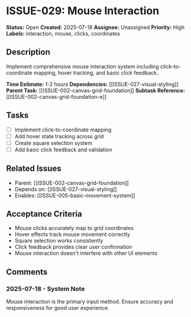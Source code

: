 # ISSUE-029: Mouse Interaction

**Status:** Open
**Created:** 2025-07-18
**Assignee:** Unassigned
**Priority:** High
**Labels:** interaction, mouse, clicks, coordinates

## Description

Implement comprehensive mouse interaction system including click-to-coordinate mapping, hover tracking, and basic click feedback.

**Time Estimate:** 1-2 hours
**Dependencies:** [[ISSUE-027-visual-styling]]
**Parent Task:** [[ISSUE-002-canvas-grid-foundation]]
**Subtask Reference:** [[ISSUE-002-canvas-grid-foundation-e]]

## Tasks

- [ ] Implement click-to-coordinate mapping
- [ ] Add hover state tracking across grid
- [ ] Create square selection system
- [ ] Add basic click feedback and validation

## Related Issues

- Parent: [[ISSUE-002-canvas-grid-foundation]]
- Depends on: [[ISSUE-027-visual-styling]]
- Enables: [[ISSUE-005-basic-movement-system]]

## Acceptance Criteria

- Mouse clicks accurately map to grid coordinates
- Hover effects track mouse movement correctly
- Square selection works consistently
- Click feedback provides clear user confirmation
- Mouse interaction doesn't interfere with other UI elements

## Comments

### 2025-07-18 - System Note

Mouse interaction is the primary input method. Ensure accuracy and responsiveness for good user experience.

